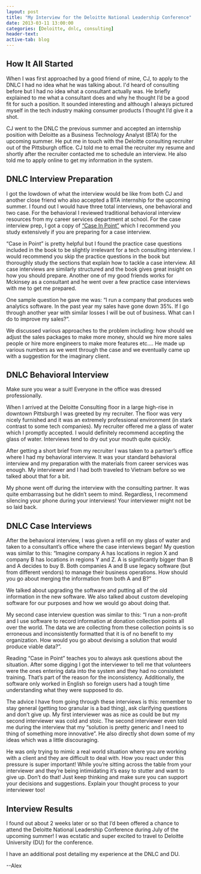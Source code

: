 ```yaml
---
layout: post
title: "My Interview for the Deloitte National Leadership Conference"
date: 2013-03-11 13:00:00
categories: [Deloitte, dnlc, consulting]
header-text:
active-tab: blog
---
```


## How It All Started
When I was first approached by a good friend of mine, CJ, to apply to the DNLC I had no idea what he was talking about. I'd heard of consulting before but I had no idea what a consultant actually was. He briefly explained to me what a consultant does and why he thought I’d be a good fit for such a position. It sounded interesting and although I always pictured myself in the tech industry making consumer products I thought I’d give it a shot.

CJ went to the DNLC the previous summer and accepted an internship position with Deloitte as a Business Technology Analyst (BTA) for the upcoming summer. He put me in touch with the Deloitte consulting recruiter out of the Pittsburgh office. CJ told me to email the recruiter my resume and shortly after the recruiter contacted me to schedule an interview. He also told me to apply online to get my information in the system.

## DNLC Interview Preparation
I got the lowdown of what the interview would be like from both CJ and another close friend who also accepted a BTA internship for the upcoming summer. I found out I would have three total interviews, one behavioral and two case. For the behavioral I reviewed traditional behavioral interview resources from my career services department at school. For the case interview prep, I got a copy of [“Case In Point”](http://www.amazon.com/Case-Point-Complete-Interview-Preparation/dp/0971015864) which I recommend you study extensively if you are preparing for a case interview.

“Case in Point” is pretty helpful but I found the practice case questions included in the book to be slightly irrelevant for a tech consulting interview. I would recommend you skip the practice questions in the book but thoroughly study the sections that explain how to tackle a case interview. All case interviews are similarly structured and the book gives great insight on how you should prepare. Another one of my good friends works for Mckinsey as a consultant and he went over a few practice case interviews with me to get me prepared.

One sample question he gave me was: “I run a company that produces web analytics software. In the past year my sales have gone down 35%. If I go through another year with similar losses I will be out of business. What can I do to improve my sales?”.

We discussed various approaches to the problem including: how should we adjust the sales packages to make more money, should we hire more sales people or hire more engineers to make more features etc…. He made up various numbers as we went through the case and we eventually came up with a suggestion for the imaginary client.

## DNLC Behavioral Interview
Make sure you wear a suit! Everyone in the office was dressed professionally.

When I arrived at the Deloitte Consulting floor in a large high-rise in downtown Pittsburgh I was greeted by my recruiter. The floor was very nicely furnished and it was an extremely professional environment (in stark contrast to some tech companies). My recruiter offered me a glass of water which I promptly accepted. I would definitely recommend accepting the glass of water. Interviews tend to dry out your mouth quite quickly.

After getting a short brief from my recruiter I was taken to a partner’s office where I had my behavioral interview. It was your standard behavioral interview and my preparation with the materials from career services was enough. My interviewer and I had both traveled to Vietnam before so we talked about that for a bit.

My phone went off during the interview with the consulting partner. It was quite embarrassing but he didn’t seem to mind. Regardless, I recommend silencing your phone during your interviews! Your interviewer might not be so laid back.

## DNLC Case Interviews
After the behavioral interview, I was given a refill on my glass of water and taken to a consultant’s office where the case interviews began! My question was similar to this: “Imagine company A has locations in region X and company B has locations in regions Y and Z. A is significantly bigger than B and A decides to buy B. Both companies A and B use legacy software (but from different vendors) to manage their business operations. How should you go about merging the information from both A and B?”

We talked about upgrading the software and putting all of the old information in the new software. We also talked about custom developing software for our purposes and how we would go about doing that.

My second case interview question was similar to this: “I run a non-profit and I use software to record information at donation collection points all over the world. The data we are collecting from these collection points is so erroneous and inconsistently formatted that it is of no benefit to my organization. How would you go about devising a solution that would produce viable data?”.

Reading “Case in Point” teaches you to always ask questions about the situation. After some digging I got the interviewer to tell me that volunteers were the ones entering data into the system and they had no consistent training. That’s part of the reason for the inconsistency. Additionally, the software only worked in English so foreign users had a tough time understanding what they were supposed to do.

The advice I have from going through these interviews is this: remember to stay general (getting too granular is a bad thing), ask clarifying questions and don’t give up. My first interviewer was as nice as could be but my second interviewer was cold and stoic. The second interviewer even told me during the interview that my “solution is pretty generic and I need to thing of something more innovative”. He also directly shot down some of my ideas which was a little discouraging.

He was only trying to mimic a real world situation where you are working with a client and they are difficult to deal with. How you react under this pressure is super important! While you’re sitting across the table from your interviewer and they’re being intimidating it’s easy to stutter and want to give up. Don’t do that! Just keep thinking and make sure you can support your decisions and suggestions. Explain your thought process to your interviewer too!

## Interview Results
I found out about 2 weeks later or so that I’d been offered a chance to attend the Deloitte National Leadership Conference during July of the upcoming summer! I was ecstatic and super excited to travel to Deloitte University (DU) for the conference.

I have an additional post detailing my experience at the DNLC and DU.

--Alex
